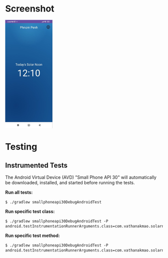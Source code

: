 # Screenshot #

<img src="https://github.com/vathanak-mao/solarnoon/blob/main/.github/demo.jpg" width="30%"/>

# Testing #

## Instrumented Tests ##

The Android Virtual Device (AVD) "Small Phone API 30" will automatically be downloaded, installed, and started before running the tests.

**Run all tests:**
```
$ ./gradlew smallphoneapi30DebugAndroidTest
```

**Run specific test class:**
```
$ ./gradlew smallphoneapi30DebugAndroidTest -P android.testInstrumentationRunnerArguments.class=com.vathanakmao.solarnoon.ui.MainActivityUITest
```
**Run specific test method:**
```
$ ./gradlew smallphoneapi30DebugAndroidTest -P android.testInstrumentationRunnerArguments.class=com.vathanakmao.solarnoon.ui.MainActivityUITest#changeLanguage
```



